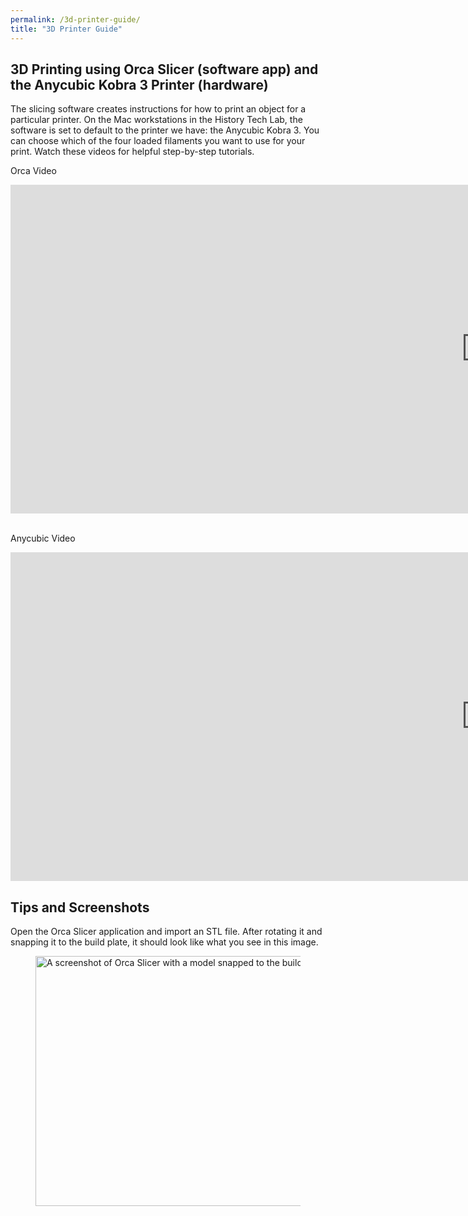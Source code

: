 ```yaml
---
permalink: /3d-printer-guide/
title: "3D Printer Guide"
---
```


<h2>3D Printing using Orca Slicer (software app) and the Anycubic Kobra 3 Printer (hardware)</h2>

<p>The slicing software creates instructions for how to print an object for a particular printer. On the Mac workstations in the History Tech Lab, the software is set to default to the printer we have: the Anycubic Kobra 3. You can choose which of the four loaded filaments you want to use for your print. Watch these videos for helpful step-by-step tutorials.</p>

<p>Orca Video</p>
<iframe width="1521" height="526" src="https://www.youtube.com/embed/cquTCpz1V74" title="Orca Slicer getting started guide: A slicer for all of your 3D printers" frameborder="0" allow="accelerometer; autoplay; clipboard-write; encrypted-media; gyroscope; picture-in-picture; web-share" referrerpolicy="strict-origin-when-cross-origin" allowfullscreen></iframe><br><br>

<p>Anycubic Video</p>
<iframe width="1521" height="526" src="https://www.youtube.com/embed/2CurchA4HT8" title="AnyCubic Tries Multicolor: The AnyCubic Kobra 3 Combo" frameborder="0" allow="accelerometer; autoplay; clipboard-write; encrypted-media; gyroscope; picture-in-picture; web-share" referrerpolicy="strict-origin-when-cross-origin" allowfullscreen></iframe>

<h2>Tips and Screenshots</h2>
Open the Orca Slicer application and import an STL file. After rotating it and snapping it to the build plate, it should look like what you see in this image.
<figure>
    <img src="https://github.com/jeseyfried/amaranth-holding-area/assets/images/Orca-slicer1.png"
         alt="A screenshot of Orca Slicer with a model snapped to the build plate." width="800" height="400">
</figure>
